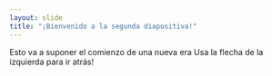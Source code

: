 ```yaml
---
layout: slide
title: "¡Bienvenido a la segunda diapositiva!"
---
```

Esto va a suponer el comienzo de una nueva era
Usa la flecha de la izquierda para ir atrás!
